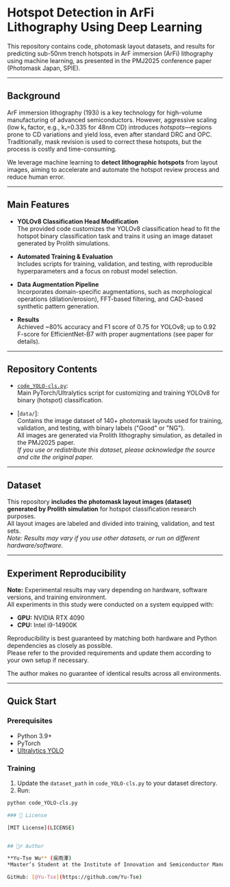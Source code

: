# Hotspot Detection in ArFi Lithography Using Deep Learning

This repository contains code, photomask layout datasets, and results for predicting sub-50nm trench hotspots in ArF immersion (ArFi) lithography using machine learning, as presented in the PMJ2025 conference paper (Photomask Japan, SPIE).

---

## Background

ArF immersion lithography (193i) is a key technology for high-volume manufacturing of advanced semiconductors. However, aggressive scaling (low k₁ factor, e.g., k₁=0.335 for 48nm CD) introduces *hotspots*—regions prone to CD variations and yield loss, even after standard DRC and OPC. Traditionally, mask revision is used to correct these hotspots, but the process is costly and time-consuming.

We leverage machine learning to **detect lithographic hotspots** from layout images, aiming to accelerate and automate the hotspot review process and reduce human error.

---

## Main Features

- **YOLOv8 Classification Head Modification**  
  The provided code customizes the YOLOv8 classification head to fit the hotspot binary classification task and trains it using an image dataset generated by Prolith simulations.

- **Automated Training & Evaluation**  
  Includes scripts for training, validation, and testing, with reproducible hyperparameters and a focus on robust model selection.

- **Data Augmentation Pipeline**  
  Incorporates domain-specific augmentations, such as morphological operations (dilation/erosion), FFT-based filtering, and CAD-based synthetic pattern generation.

- **Results**  
  Achieved ~80% accuracy and F1 score of 0.75 for YOLOv8; up to 0.92 F-score for EfficientNet-B7 with proper augmentations (see paper for details).

---

## Repository Contents

- [`code_YOLO-cls.py`](code_YOLO-cls.py):  
  Main PyTorch/Ultralytics script for customizing and training YOLOv8 for binary (hotspot) classification.

- [`data/`]:  
  Contains the image dataset of 140+ photomask layouts used for training, validation, and testing, with binary labels ("Good" or "NG").  
  All images are generated via Prolith lithography simulation, as detailed in the PMJ2025 paper.  
  *If you use or redistribute this dataset, please acknowledge the source and cite the original paper.*
---


## Dataset

This repository **includes the photomask layout images (dataset) generated by Prolith simulation** for hotspot classification research purposes.  
All layout images are labeled and divided into training, validation, and test sets.  
*Note: Results may vary if you use other datasets, or run on different hardware/software.*

---

## Experiment Reproducibility

**Note:** Experimental results may vary depending on hardware, software versions, and training environment.  
All experiments in this study were conducted on a system equipped with:

- **GPU:** NVIDIA RTX 4090  
- **CPU:** Intel i9-14900K

Reproducibility is best guaranteed by matching both hardware and Python dependencies as closely as possible.  
Please refer to the provided requirements and update them according to your own setup if necessary.

The author makes no guarantee of identical results across all environments.

---

## Quick Start

### Prerequisites

- Python 3.9+
- PyTorch
- [Ultralytics YOLO](https://github.com/ultralytics/ultralytics)

### Training

1. Update the `dataset_path` in `code_YOLO-cls.py` to your dataset directory.
2. Run:

```bash
python code_YOLO-cls.py

### 📝 License

[MIT License](LICENSE)


## 🙋‍♂️ Author

**Yu-Tse Wu** (吳雨澤)  
*Master’s Student at the Institute of Innovation and Semiconductor Manufacturing, National Sun Yat-sen University*

GitHub: [@Yu-Tse](https://github.com/Yu-Tse)
